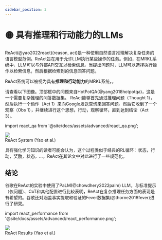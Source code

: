 ```yaml
---
sidebar_position: 3
---
```


# 🟡 具有推理和行动能力的LLMs

ReAct(@yao2022react)(reason, act)是一种使用自然语言推理解决复杂任务的语言模型范例。ReAct旨在用于允许LLM执行某些操作的任务。例如，在MRKL系统中，LLM可以与外部API交互以检索信息。当提出问题时，LLM可以选择执行操作以检索信息，然后根据检索到的信息回答问题。

ReAct系统可以被视为具有**推理和行动能力**的MRKL系统，。

请查看以下图像。顶部框中的问题来自HotPotQA(@yang2018hotpotqa)，这是一个需要复杂推理的问答数据集。 ReAct能够首先通过推理问题（Thought 1），然后执行一个动作（Act 1）来向Google发送查询来回答问题。然后它收到了一个观察（Obs 1），并继续进行这个思想，行动，观察循环，直到达到结论（Act 3）。

import react_qa from '@site/docs/assets/advanced/react_qa.png';

<div style={{textAlign: 'center'}}>
  <img src={react_qa} style={{width: "500px"}} />
</div>

<div style={{textAlign: 'center'}}>
ReAct System (Yao et al.)
</div>

具有强化学习知识的读者可能会认为，这个过程类似于经典的RL循环：状态，行动，奖励，状态，...。ReAct在其论文中对此进行了一些规范化。

## 结论

谷歌在ReAct的实验中使用了PaLM(@chowdhery2022palm) LLM。与标准提示（仅问题）、CoT和其他配置进行比较表明，ReAct在复杂推理任务方面的表现是有希望的。谷歌还对涵盖事实提取和验证的Fever数据集(@thorne2018fever)进行了研究。

import react_performance from '@site/docs/assets/advanced/react_performance.png';

<div style={{textAlign: 'center'}}>
  <img src={react_performance} style={{width: "500px"}} />
</div>

<div style={{textAlign: 'center'}}>
ReAct Results (Yao et al.)
</div>

